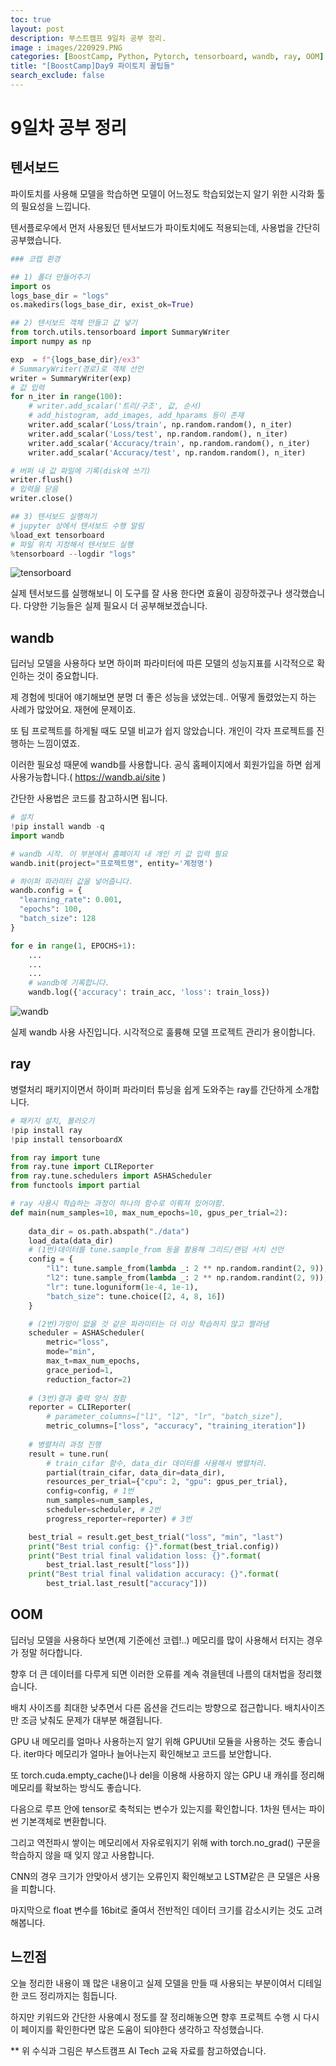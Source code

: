 ```yaml
---
toc: true
layout: post
description: 부스트캠프 9일차 공부 정리.
image : images/220929.PNG
categories: [BoostCamp, Python, Pytorch, tensorboard, wandb, ray, OOM]
title: "[BoostCamp]Day9 파이토치 꿀팁들"
search_exclude: false
---
```

# 9일차 공부 정리
## 텐서보드

파이토치를 사용해 모델을 학습하면 모델이 어느정도 학습되었는지 알기 위한 시각화 툴의 필요성을 느낍니다.

텐서플로우에서 먼저 사용됬던 텐서보드가 파이토치에도 적용되는데, 사용법을 간단히 공부했습니다.

~~~python
### 코렙 환경

## 1) 폴더 만들어주기
import os
logs_base_dir = "logs"
os.makedirs(logs_base_dir, exist_ok=True)

## 2) 텐서보드 객체 만들고 값 넣기
from torch.utils.tensorboard import SummaryWriter
import numpy as np

exp  = f"{logs_base_dir}/ex3"
# SummaryWriter(경로)로 객체 선언
writer = SummaryWriter(exp)
# 값 입력 
for n_iter in range(100):
    # writer.add_scalar('트리/구조', 값, 순서)
    # add_histogram, add_images, add_hparams 등이 존재
    writer.add_scalar('Loss/train', np.random.random(), n_iter)
    writer.add_scalar('Loss/test', np.random.random(), n_iter)
    writer.add_scalar('Accuracy/train', np.random.random(), n_iter)
    writer.add_scalar('Accuracy/test', np.random.random(), n_iter)

# 버퍼 내 값 파일에 기록(disk에 쓰기)
writer.flush()
# 입력을 닫음
writer.close()

## 3) 텐서보드 실행하기
# jupyter 상에서 텐서보드 수행 알림
%load_ext tensorboard
# 파일 위치 지정해서 텐서보드 실행
%tensorboard --logdir "logs"
~~~

![tensorboard](https://user-images.githubusercontent.com/79916736/192917916-69192028-f227-4f80-bd10-d2efdc11e381.png)

실제 텐서보드를 실행해보니 이 도구를 잘 사용 한다면 효율이 굉장하겠구나 생각했습니다. 다양한 기능들은 실제 필요시 더 공부해보겠습니다.


## wandb

딥러닝 모델을 사용하다 보면 하이퍼 파라미터에 따른 모델의 성능지표를 시각적으로 확인하는 것이 중요합니다.

제 경험에 빗대어 얘기해보면 분명 더 좋은 성능을 냈었는데.. 어떻게 돌렸었는지 하는 사례가 많았어요. 재현에 문제이죠.

또 팀 프로젝트를 하게될 때도 모델 비교가 쉽지 않았습니다. 개인이 각자 프로젝트를 진행하는 느낌이였죠.

이러한 필요성 때문에 wandb를 사용합니다. 공식 홈페이지에서 회원가입을 하면 쉽게 사용가능합니다.( https://wandb.ai/site )

간단한 사용법은 코드를 참고하시면 됩니다.

~~~python
# 설치
!pip install wandb -q
import wandb

# wandb 시작. 이 부분에서 홈페이지 내 개인 키 값 입력 필요
wandb.init(project="프로젝트명", entity='계정명')

# 하이퍼 파라미터 값을 넣어줍니다.
wandb.config = {
  "learning_rate": 0.001,
  "epochs": 100,
  "batch_size": 128
}

for e in range(1, EPOCHS+1):
    ...
    ...
    ...
    # wandb에 기록합니다.
    wandb.log({'accuracy': train_acc, 'loss': train_loss})
~~~

![wandb](https://user-images.githubusercontent.com/79916736/192943467-bb10927a-5db3-4dea-9223-fc449ddc0b0c.png)

실제 wandb 사용 사진입니다. 시각적으로 훌륭해 모델 프로젝트 관리가 용이합니다.

## ray

병렬처리 패키지이면서 하이퍼 파라미터 튜닝을 쉽게 도와주는 ray를 간단하게 소개합니다.

~~~python
# 패키지 설치, 불러오기
!pip install ray 
!pip install tensorboardX

from ray import tune
from ray.tune import CLIReporter
from ray.tune.schedulers import ASHAScheduler
from functools import partial

# ray 사용시 학습하는 과정이 하나의 함수로 이뤄져 있어야함.
def main(num_samples=10, max_num_epochs=10, gpus_per_trial=2):
    
    data_dir = os.path.abspath("./data")
    load_data(data_dir)
    # (1번)데이터를 tune.sample_from 등을 활용해 그리드/랜덤 서치 선언
    config = {
        "l1": tune.sample_from(lambda _: 2 ** np.random.randint(2, 9)),
        "l2": tune.sample_from(lambda _: 2 ** np.random.randint(2, 9)),
        "lr": tune.loguniform(1e-4, 1e-1),
        "batch_size": tune.choice([2, 4, 8, 16])
    }

    # (2번)가망이 없을 것 같은 파라미터는 더 이상 학습하지 않고 짤라냄
    scheduler = ASHAScheduler(
        metric="loss",
        mode="min",
        max_t=max_num_epochs,
        grace_period=1,
        reduction_factor=2)
    
    # (3번)결과 출력 양식 정함
    reporter = CLIReporter(
        # parameter_columns=["l1", "l2", "lr", "batch_size"],
        metric_columns=["loss", "accuracy", "training_iteration"])
    
    # 병렬처리 과정 진행
    result = tune.run(
        # train_cifar 함수, data_dir 데이터를 사용해서 병렬처리.
        partial(train_cifar, data_dir=data_dir),
        resources_per_trial={"cpu": 2, "gpu": gpus_per_trial},
        config=config, # 1번
        num_samples=num_samples,
        scheduler=scheduler, # 2번
        progress_reporter=reporter) # 3번

    best_trial = result.get_best_trial("loss", "min", "last")
    print("Best trial config: {}".format(best_trial.config))
    print("Best trial final validation loss: {}".format(
        best_trial.last_result["loss"]))
    print("Best trial final validation accuracy: {}".format(
        best_trial.last_result["accuracy"]))

~~~


## OOM

딥러닝 모델을 사용하다 보면(제 기준에선 코렙!..) 메모리를 많이 사용해서 터지는 경우가 정말 허다합니다.

향후 더 큰 데이터를 다루게 되면 이러한 오류를 계속 겪을텐데 나름의 대처법을 정리했습니다.

배치 사이즈를 최대한 낮추면서 다른 옵션을 건드리는 방향으로 접근합니다. 배치사이즈만 조금 낮춰도 문제가 대부분 해결됩니다.

GPU 내 메모리를 얼마나 사용하는지 알기 위해 GPUUtil 모듈을 사용하는 것도 좋습니다. iter마다 메모리가 얼마나 늘어나는지 확인해보고 코드를 보안합니다.

또 torch.cuda.empty_cache()나 del을 이용해 사용하지 않는 GPU 내 캐쉬를 정리해 메모리를 확보하는 방식도 좋습니다.

다음으로 루프 안에 tensor로 축척되는 변수가 있는지를 확인합니다. 1차원 텐서는 파이썬 기본객체로 변환합니다.

그리고 역전파시 쌓이는 메모리에서 자유로워지기 위해 with torch.no_grad() 구문을 학습하지 않을 때 잊지 않고 사용합니다.

CNN의 경우 크기가 안맞아서 생기는 오류인지 확인해보고 LSTM같은 큰 모델은 사용을 피합니다.

마지막으로 float 변수를 16bit로 줄여서 전반적인 데이터 크기를 감소시키는 것도 고려해봅니다.


## 느낀점

오늘 정리한 내용이 꽤 많은 내용이고 실제 모델을 만들 때 사용되는 부분이여서 디테일한 코드 정리까지는 힘듭니다.

하지만 키워드와 간단한 사용예시 정도를 잘 정리해놓으면 향후 프로젝트 수행 시 다시 이 페이지를 확인한다면 많은 도움이 되야한다 생각하고 작성했습니다.

** 위 수식과 그림은 부스트캠프 AI Tech 교육 자료를 참고하였습니다.

